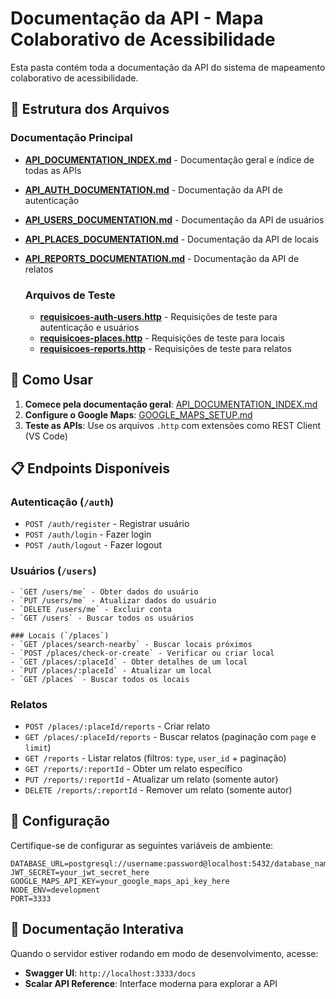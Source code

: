 # Documentação da API - Mapa Colaborativo de Acessibilidade

Esta pasta contém toda a documentação da API do sistema de mapeamento colaborativo de acessibilidade.

## 📁 Estrutura dos Arquivos

### Documentação Principal
- **[API_DOCUMENTATION_INDEX.md](./API_DOCUMENTATION_INDEX.md)** - Documentação geral e índice de todas as APIs
- **[API_AUTH_DOCUMENTATION.md](./API_AUTH_DOCUMENTATION.md)** - Documentação da API de autenticação
- **[API_USERS_DOCUMENTATION.md](./API_USERS_DOCUMENTATION.md)** - Documentação da API de usuários
- **[API_PLACES_DOCUMENTATION.md](./API_PLACES_DOCUMENTATION.md)** - Documentação da API de locais
- **[API_REPORTS_DOCUMENTATION.md](./API_REPORTS_DOCUMENTATION.md)** - Documentação da API de relatos

    ### Arquivos de Teste
    - **[requisicoes-auth-users.http](./requisicoes-auth-users.http)** - Requisições de teste para autenticação e usuários
    - **[requisicoes-places.http](./requisicoes-places.http)** - Requisições de teste para locais
    - **[requisicoes-reports.http](./requisicoes-reports.http)** - Requisições de teste para relatos

## 🚀 Como Usar

1. **Comece pela documentação geral**: [API_DOCUMENTATION_INDEX.md](./API_DOCUMENTATION_INDEX.md)
2. **Configure o Google Maps**: [GOOGLE_MAPS_SETUP.md](./GOOGLE_MAPS_SETUP.md)
3. **Teste as APIs**: Use os arquivos `.http` com extensões como REST Client (VS Code)

## 📋 Endpoints Disponíveis

### Autenticação (`/auth`)
- `POST /auth/register` - Registrar usuário
- `POST /auth/login` - Fazer login
- `POST /auth/logout` - Fazer logout

### Usuários (`/users`)
    - `GET /users/me` - Obter dados do usuário
    - `PUT /users/me` - Atualizar dados do usuário
    - `DELETE /users/me` - Excluir conta
    - `GET /users` - Buscar todos os usuários

    ### Locais (`/places`)
    - `GET /places/search-nearby` - Buscar locais próximos
    - `POST /places/check-or-create` - Verificar ou criar local
    - `GET /places/:placeId` - Obter detalhes de um local
    - `PUT /places/:placeId` - Atualizar um local
    - `GET /places` - Buscar todos os locais

### Relatos
- `POST /places/:placeId/reports` - Criar relato
- `GET /places/:placeId/reports` - Buscar relatos (paginação com `page` e `limit`)
- `GET /reports` - Listar relatos (filtros: `type`, `user_id` + paginação)
- `GET /reports/:reportId` - Obter um relato específico
- `PUT /reports/:reportId` - Atualizar um relato (somente autor)
- `DELETE /reports/:reportId` - Remover um relato (somente autor)

## 🔧 Configuração

Certifique-se de configurar as seguintes variáveis de ambiente:

```env
DATABASE_URL=postgresql://username:password@localhost:5432/database_name
JWT_SECRET=your_jwt_secret_here
GOOGLE_MAPS_API_KEY=your_google_maps_api_key_here
NODE_ENV=development
PORT=3333
```

## 📖 Documentação Interativa

Quando o servidor estiver rodando em modo de desenvolvimento, acesse:
- **Swagger UI**: `http://localhost:3333/docs`
- **Scalar API Reference**: Interface moderna para explorar a API
